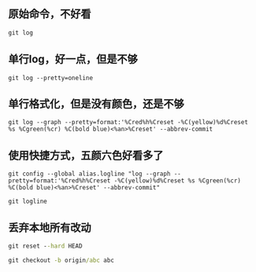 
## 原始命令，不好看
```cmd
git log
```


## 单行log，好一点，但是不够
```
git log --pretty=oneline

```


## 单行格式化，但是没有颜色，还是不够
```
git log --graph --pretty=format:'%Cred%h%Creset -%C(yellow)%d%Creset %s %Cgreen(%cr) %C(bold blue)<%an>%Creset' --abbrev-commit
```


## 使用快捷方式，五颜六色好看多了
```
git config --global alias.logline "log --graph --pretty=format:'%Cred%h%Creset -%C(yellow)%d%Creset %s %Cgreen(%cr) %C(bold blue)<%an>%Creset' --abbrev-commit"

git logline
```


## 丢弃本地所有改动

```cmd
git reset --hard HEAD

git checkout -b origin/abc abc
```
<!--stackedit_data:
eyJoaXN0b3J5IjpbMTc3NDIyMDY5MV19
-->